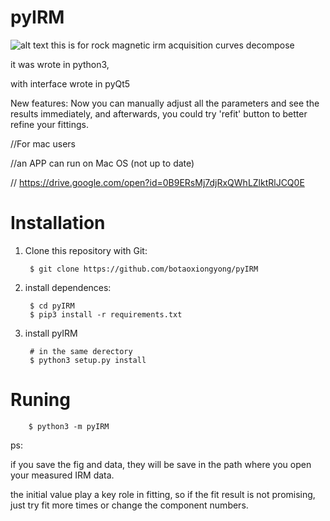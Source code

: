 # pyIRM
![alt text](https://github.com/botaoxiongyong/pyIRM/blob/master/example/Screenshot%20from%202018-09-04%2013-38-17.png)
this is for rock magnetic irm acquisition curves decompose

it was wrote in python3,

with interface wrote in pyQt5

New features:
Now you can manually adjust all the parameters and see the results immediately, and afterwards, you could try 'refit' button to better refine your fittings.



//For mac users

//an APP can run on Mac OS (not up to date)

//        https://drive.google.com/open?id=0B9ERsMj7djRxQWhLZlktRlJCQ0E

# Installation
1. Clone this repository with Git:

        $ git clone https://github.com/botaoxiongyong/pyIRM
2. install dependences:

        $ cd pyIRM
        $ pip3 install -r requirements.txt
3. install pyIRM

        # in the same derectory
        $ python3 setup.py install

# Runing

        $ python3 -m pyIRM

ps:

if you save the fig and data, they will be save in the path where you open your measured IRM data.

the initial value play a key role in fitting, so if the fit result is not promising, just try fit more times or change the component numbers.
